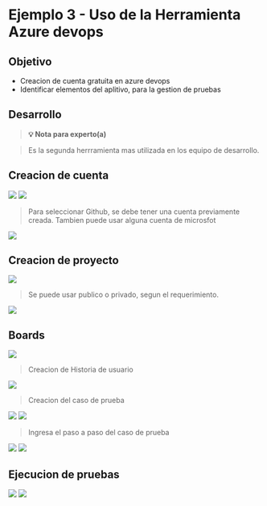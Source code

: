 # Ejemplo 3 - Uso de la Herramienta Azure devops

## Objetivo

* Creacion de cuenta gratuita en azure devops
* Identificar elementos del aplitivo, para la gestion de pruebas

## Desarrollo

>**💡 Nota para experto(a)**

> Es la segunda herrramienta mas utilizada en los equipo de desarrollo.


## Creacion de cuenta

 <img src="https://github.com/beduExpert/SW-Testing-Fundamentals-2021/blob/main/Sesion-07/Ejemplo-03/assets/ejemplo_azure_devops_1.png">

 <img src="https://github.com/beduExpert/SW-Testing-Fundamentals-2021/blob/main/Sesion-07/Ejemplo-03/assets/ejemplo_azure_devops_2.png">
 
> Para seleccionar Github, se debe tener una cuenta previamente creada. Tambien puede usar alguna cuenta de microsfot

 <img src="https://github.com/beduExpert/SW-Testing-Fundamentals-2021/blob/main/Sesion-07/Ejemplo-03/assets/ejemplo_azure_devops_3.png">
 
 ## Creacion de proyecto
 
 <img src="https://github.com/beduExpert/SW-Testing-Fundamentals-2021/blob/main/Sesion-07/Ejemplo-03/assets/ejemplo_azure_devops_5.png">
 
  >  Se puede usar publico o privado, segun el requerimiento.


 <img src="https://github.com/beduExpert/SW-Testing-Fundamentals-2021/blob/main/Sesion-07/Ejemplo-03/assets/ejemplo_azure_devops_6.png">

## Boards
 <img src="https://github.com/beduExpert/SW-Testing-Fundamentals-2021/blob/main/Sesion-07/Ejemplo-03/assets/ejemplo_azure_devops_7.png">
 
 > Creacion de Historia de usuario
 
 <img src="https://github.com/beduExpert/SW-Testing-Fundamentals-2021/blob/main/Sesion-07/Ejemplo-03/assets/ejemplo_azure_devops_8.png">
  
 > Creacion del caso de prueba
  
 <img src="https://github.com/beduExpert/SW-Testing-Fundamentals-2021/blob/main/Sesion-07/Ejemplo-03/assets/ejemplo_azure_devops_9.png">
 
 <img src="https://github.com/beduExpert/SW-Testing-Fundamentals-2021/blob/main/Sesion-07/Ejemplo-03/assets/ejemplo_azure_devops_10.png">
 
 > Ingresa el paso a paso del caso de prueba
 
 <img src="https://github.com/beduExpert/SW-Testing-Fundamentals-2021/blob/main/Sesion-07/Ejemplo-03/assets/ejemplo_azure_devops_11.png">
 
 <img src="https://github.com/beduExpert/SW-Testing-Fundamentals-2021/blob/main/Sesion-07/Ejemplo-03/assets/ejemplo_azure_devops_12.png">
      
 ## Ejecucion de pruebas
 <img src="https://github.com/beduExpert/SW-Testing-Fundamentals-2021/blob/main/Sesion-07/Ejemplo-03/assets/ejemplo_azure_devops_13.png">
 
 <img src="https://github.com/beduExpert/SW-Testing-Fundamentals-2021/blob/main/Sesion-07/Ejemplo-03/assets/ejemplo_azure_devops_14.png">
